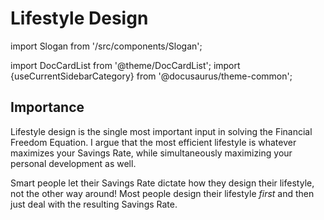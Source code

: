 # Lifestyle Design

import Slogan from '/src/components/Slogan';

import DocCardList from '@theme/DocCardList';
import {useCurrentSidebarCategory} from '@docusaurus/theme-common';

<DocCardList items={useCurrentSidebarCategory().items}/>

## Importance

Lifestyle design is the single most important input in solving the Financial Freedom Equation. I argue that the most efficient lifestyle is whatever maximizes your Savings Rate, while simultaneously maximizing your personal development as well.

Smart people let their Savings Rate dictate how they design their lifestyle, not the other way around! Most people design their lifestyle *first* and then just deal with the resulting Savings Rate.

<Slogan/>